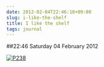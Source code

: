 ```yaml
---
date: 2012-02-04T22:46:10+09:00
slug: i-like-the-shelf
title: I like the shelf
tags: journal
---
```


##22:46 Saturday 04 February 2012

[![P238](http://getfile4.posterous.com/getfile/files.posterous.com/thunderrabbit/EaaqCbleirIhbFebHvtyohwktzFtBaqehzstjojEpEkkDpFFigrwoAkykFdF/p238.jpg.scaled500.jpg)](http://getfile2.posterous.com/getfile/files.posterous.com/thunderrabbit/EaaqCbleirIhbFebHvtyohwktzFtBaqehzstjojEpEkkDpFFigrwoAkykFdF/p238.jpg.scaled1000.jpg)
